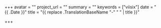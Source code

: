 +++
avatar = ""
project_url = ""
summary = ""
keywords = ["viisix"]
date = "{{ .Date }}"
title = "{{ replace .TranslationBaseName "-" " " | title }}"

+++
